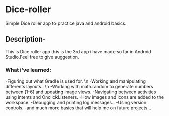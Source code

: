 # Dice-roller

Simple Dice roller app to practice java and android basics.

## Description-
This is Dice roller app this is the 3rd app i have made so far in Android Studio.Feel free to give suggestion.

### What i've learned:
   -Figuring out what Gradle is used for. \n
   -Working and manipulating differents layouts.. \n
   -Working with math.random to generate numbers between [1-6] and updating image views.
   -Navigating between activities using intents and OnclickListeners.
   -How images and icons are added to the workspace.
   -Debugging and printing log messages..
   -Using version controls.
   -and much more basics that will help me on future projects...
